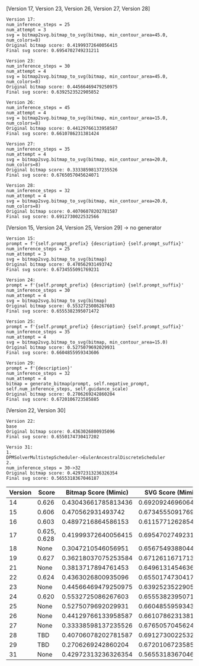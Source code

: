 [Version 17, Version 23, Version 26, Version 27, Version 28]

```
Version 17:
num_inference_steps = 25
num_attempt = 3
svg = bitmap2svg.bitmap_to_svg(bitmap, min_contour_area=45.0, num_colors=8)
Original bitmap score: 0.41999372640056415
Final svg score: 0.6954702749231211

Version 23:
num_inference_steps = 30
num_attempt = 4
svg = bitmap2svg.bitmap_to_svg(bitmap, min_contour_area=45.0, num_colors=8)
Original bitmap score: 0.44566469479250975
Final svg score: 0.6392523522905852

Version 26:
num_inference_steps = 45
num_attempt = 4
svg = bitmap2svg.bitmap_to_svg(bitmap, min_contour_area=15.0, num_colors=8)
Original bitmap score: 0.44129766133958587
Final svg score: 0.6610786231381424

Version 27:
num_inference_steps = 35
num_attempt = 4
svg = bitmap2svg.bitmap_to_svg(bitmap, min_contour_area=20.0, num_colors=8)
Original bitmap score: 0.33338598137235526
Final svg score: 0.6765057045624071

Version 28:
num_inference_steps = 32
num_attempt = 4
svg = bitmap2svg.bitmap_to_svg(bitmap, min_contour_area=20.0, num_colors=8)
Original bitmap score: 0.40706078202781587
Final svg score: 0.6912730022532566
```

[Version 15, Version 24, Version 25, Version 29] -> no generator

```
Version 15:
prompt = f'{self.prompt_prefix} {description} {self.prompt_suffix}'
num_inference_steps = 25
num_attempt = 3
svg = bitmap2svg.bitmap_to_svg(bitmap)
Original bitmap score: 0.470562931493742
Final svg score: 0.6734555091769231

Version 24:
prompt = f'{self.prompt_prefix} {description} {self.prompt_suffix}'
num_inference_steps = 30
num_attempt = 4
svg = bitmap2svg.bitmap_to_svg(bitmap)
Original bitmap score: 0.5532725086267603
Final svg score: 0.6555382395071472

Version 25:
prompt = f'{self.prompt_prefix} {description} {self.prompt_suffix}'
num_inference_steps = 35
num_attempt = 4
svg = bitmap2svg.bitmap_to_svg(bitmap, min_contour_area=15.0)
Original bitmap score: 0.5275079692029931
Final svg score: 0.6604855959343606

Version 29:
prompt = f'{description}'
num_inference_steps = 32
num_attempt = 4
bitmap = generate_bitmap(prompt, self.negative_prompt, self.num_inference_steps, self.guidance_scale)
Original bitmap score: 0.2706269242860204
Final svg score: 0.6720106723585885
```

[Version 22, Version 30]

```
Version 22:
base
Original bitmap score: 0.4363026800935096
Final svg score: 0.6550174730417202

Versio 31:
1.
DPMSolverMultistepScheduler->EulerAncestralDiscreteScheduler
2.
num_inference_steps = 30->32
Original bitmap score: 0.42972313236326354
Final svg score: 0.5655318367046187
```

| Version | Score | Bitmap Score (Mimic) | SVG Score (Mimic) |
|---|---|---|---|
| 14 | 0.626 | 0.43043661785813436 | 0.6920924696064129 |
| 15 | 0.606 | 0.470562931493742  | 0.6734555091769231 |
| 16 | 0.603 | 0.4897216864586153 | 0.6115771262854257 |
| 17 | 0.625, 0.628 | 0.41999372640056415 | 0.6954702749231211 |
| 18 | None  | 0.3047210546056951 | 0.6567549388044498 |
| 19 | 0.627 | 0.36218037075253584 | 0.6712611671713754 |
| 21 | None  | 0.3813717894761453 | 0.649613145463659  |
| 22 | 0.624 | 0.4363026800935096 | 0.6550174730417202 |
| 23 | None | 0.44566469479250975 | 0.6392523522905852 |
| 24 | 0.620 | 0.5532725086267603 | 0.6555382395071472 |
| 25 | None  | 0.5275079692029931 | 0.6604855959343606 |
| 26 | None | 0.44129766133958587 | 0.6610786231381424 |
| 27 | None | 0.33338598137235526 | 0.6765057045624071 |
| 28 | TBD  | 0.40706078202781587 | 0.6912730022532566 |
| 29 | TBD   | 0.2706269242860204 | 0.6720106723585885 |
| 31 | None | 0.42972313236326354 | 0.5655318367046187 |
